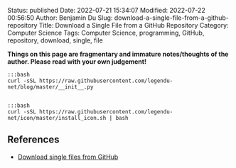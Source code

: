 Status: published
Date: 2022-07-21 15:34:07
Modified: 2022-07-22 00:56:50
Author: Benjamin Du
Slug: download-a-single-file-from-a-github-repository
Title: Download a Single File from a GitHub Repository
Category: Computer Science
Tags: Computer Science, programming, GitHub, repository, download, single, file

**Things on this page are fragmentary and immature notes/thoughts of the author. Please read with your own judgement!**


    :::bash
    curl -sSL https://raw.githubusercontent.com/legendu-net/blog/master/__init__.py


    :::bash
    curl -sSL https://raw.githubusercontent.com/legendu-net/icon/master/install_icon.sh | bash

## References

- [Download single files from GitHub](https://stackoverflow.com/questions/4604663/download-single-files-from-github)
